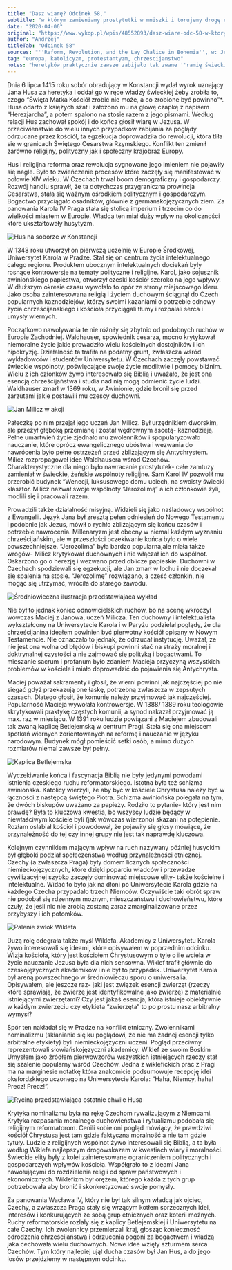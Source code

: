 ```yaml
---
title: "Dasz wiarę? Odcinek 58,"
subtitle: "w którym zamieniamy prostytutki w mniszki i torujemy drogę religijnej rewolucji w Europie."
date: "2020-04-06"
original: "https://www.wykop.pl/wpis/48552893/dasz-wiare-odc-58-w-ktorym-zamieniamy-prostytuki-w/"
author: "Andrzej"
titleTab: "Odcinek 58"
sources: "''Reform, Revolution, and the Lay Chalice in Bohemia'', w: Jennifer Kolpacoff Dean, ''A History of Medieval Heresy and Inquisition''"
tag: "europa, katolicyzm, protestantyzm, chrzescijanstwo"
notes: "heretyków praktycznie zawsze zabijało tak zwane ''ramię świeckie'' a kościół ograniczał się do orzeczenia o winie herezji"
---
```


Dnia 6 lipca 1415 roku sobór obradujący w Konstancji wydał wyrok uznający Jana Husa za heretyka i oddał go w ręce władzy świeckiej żeby zrobiła to, czego “Święta Matka Kościół zrobić nie może, a co zrobione być powinno”*. Husa odarto z księżych szat i założono mu na głowę czapkę z napisem “Herezjarcha”, a potem spalono na stosie razem z jego pismami. Według relacji Hus zachował spokój i do końca głosił wiarę w Jezusa. W przeciwieństwie do wielu innych przypadków zabijania za poglądy odrzucane przez kościół, ta egzekucja doprowadziła do rewolucji, która tliła się w granicach Świętego Cesarstwa Rzymskiego. Konflikt ten zmienił zarówno religijny, polityczny jak i społeczny krajobraz Europy.

Hus i religijna reforma oraz rewolucja sygnowane jego imieniem nie pojawiły się nagle. Było to zwieńczenie procesów które zaczęły się manifestować w połowie XIV wieku. W Czechach trwał boom demograficzny i gospodarczy. Rozwój handlu sprawił, że ta dotychczas przygraniczna prowincja Cesarstwa, stała się ważnym ośrodkiem politycznym i gospodarczym. Bogactwo przyciągało osadników, głównie z germańskojęzycznych ziem. Za panowania Karola IV Praga stała się stolicą imperium i trzecim co do wielkości miastem w Europie. Władca ten miał duży wpływ na okoliczności które ukształtowały husytyzm.

![Hus na soborze w Konstancji](../images/odc58/husSynod.jpg "Hus na soborze w Konstancji.")

W 1348 roku utworzył on pierwszą uczelnię w Europie Środkowej, Uniwersytet Karola w Pradze. Stał się on centrum życia intelektualnego całego regionu. Produktem ubocznym intelektualnych dociekań były rosnące kontrowersje na tematy polityczne i religijne. Karol, jako sojusznik awiniońskiego papiestwa, otworzył czeski kościół szeroko na jego wpływy. W dłuższym okresie czasu wywołało to opór ze strony miejscowego kleru. Jako osoba zainteresowana religią i życiem duchowym ściągnął do Czech popularnych kaznodziejów, którzy swoimi kazaniami o potrzebie odnowy życia chrześcijańskiego i kościoła przyciągali tłumy i rozpalali serca i umysły wiernych.

Początkowo nawoływania te nie różniły się zbytnio od podobnych ruchów w Europie Zachodniej. Waldhauser, spowiednik cesarza, mocno krytykował niemoralne życie jakie prowadziło wielu kościelnych dostojników i ich hipokryzję. Działalność ta trafiła na podatny grunt, zwłaszcza wśród wykładowców i studentów Uniwersytetu. W Czechach zaczęły powstawać świeckie wspólnoty, poświęcające swoje życie modlitwie i pomocy bliźnim. Wielu z ich członków żywo interesowało się Biblią i uważało, że jest ona esencją chrześcijaństwa i studia nad nią mogą odmienić życie ludzi. Waldhauser zmarł w 1369 roku, w Awinionie, gdzie bronił się przed zarzutami jakie postawili mu czescy duchowni.

![Jan Milicz w akcji](../images/odc58/janMilicz.jpg "Jan Milicz w akcji.")

Pałeczkę po nim przejął jego uczeń Jan Milicz. Był urzędnikiem dworskim, ale przeżył głęboką przemianę i został wędrownym ascetą- kaznodzieją. Pełne umartwień życie zjednało mu zwolenników i spopularyzowało nauczanie, które oprócz ewangelicznego ubóstwa i wezwania do nawrócenia było pełne ostrzeżeń przed zbliżającym się Antychrystem. Milicz rozpropagował idee Waldhausera wśród Czechów. Charakterystyczne dla niego było nawracanie prostytutek- całe zamtuzy zamieniał w świeckie, żeńskie wspólnoty religijne. Sam Karol IV pozwolił mu przerobić budynek “Wenecji, luksusowego domu uciech, na swoisty świecki klasztor. Milicz nazwał swoje wspólnoty “Jerozolimą” a ich członkowie żyli, modlili się i pracowali razem.

Prowadzili także działalność misyjną. Widzieli się jako naśladowcy wspólnot z Ewangelii. Język Jana był zresztą pełen odniesień do Nowego Testamentu i podobnie jak Jezus, mówił o rychło zbliżającym się końcu czasów i potrzebie nawrócenia. Millenaryzm jest obecny w niemal każdym wyznaniu chrześcijańskim, ale w przeszłości oczekiwanie końca było o wiele powszechniejsze. “Jerozolima” była bardzo popularna,ale miała także wrogów- Milicz krytykował duchownych i nie włączał ich do wspólnot. Oskarżono go o herezję i wezwano przed oblicze papieskie. Duchowni w Czechach spodziewali się egzekucji, ale Jan zmarł w lochu i nie doczekał się spalenia na stosie. “Jerozolimę” rozwiązano, a część członkiń, nie mogąc się utrzymać, wróciła do starego zawodu.

![Średniowieczna ilustracja przedstawiajaca wykład](../images/odc58/classBohemia.JPG "Średniowieczna ilustracja przedstawiajaca wykład.")

Nie był to jednak koniec odnowicielskich ruchów, bo na scenę wkroczył wówczas Maciej z Janowa, uczeń Milicza. Ten duchowny i intelektualista wykształcony na Uniwersytecie Karola i w Paryżu podzielał poglądy, że dla chrześcijanina ideałem powinien być pierwotny kościół opisany w Nowym Testamencie. Nie oznaczało to jednak, że odrzucał instytucję. Uważał, że nie jest ona wolna od błędów i biskupi powinni stać na straży moralnej i doktrynalnej czystości a nie zajmować się polityką i bogactwami. To mieszanie sacrum i profanum było zdaniem Macieja przyczyną wszystkich problemów w kościele i miało doprowadzić do pojawienia się Antychrysta.

Maciej poważał sakramenty i głosił, że wierni powinni jak najczęściej po nie sięgać gdyż przekazują one łaskę, potrzebną zwłaszcza w zepsutych czasach. Dlatego głosił, że komunię należy przyjmować jak najczęściej. Popularność Macieja wywołała kontrowersje. W 1388/ 1389 roku teologowie skrytykowali praktykę częstych komunii, a synod nakazał przyjmować ją max. raz w miesiącu. W 1391 roku ludzie powiązani z Maciejem zbudowali tak zwaną kaplicę Betlejemską w centrum Pragi. Stała się ona miejscem spotkań wiernych zorientowanych na reformę i nauczanie w języku narodowym. Budynek mógł pomieścić setki osób, a mimo dużych rozmiarów niemal zawsze był pełny.

![Kaplica Betlejemska](../images/odc58/betlejemKaplica.jpg "Kaplica Betlejemska.")

Wyczekiwanie końca i fascynacja Biblią nie były jedynymi powodami istnienia czeskiego ruchu reformatorskiego. Istotna była też schizma awiniońska. Katolicy wierzyli, że aby być w kościele Chrystusa należy być w łączności z następcą świętego Piotra. Schizma awiniońska polegała na tym, że dwóch biskupów uważano za papieży. Rodziło to pytanie- który jest nim prawdę? Była to kluczowa kwestia, bo wszyscy ludzie będący w niewłaściwym kościele byli (jak wówczas wierzono) skazani na potępienie. Rozłam osłabiał kościół i powodował, że pojawiły się głosy mówiące, że przynależność do tej czy innej grupy nie jest tak naprawdę kluczowa.

Kolejnym czynnikiem mającym wpływ na ruch nazywany później husyckim był głęboki podział społeczeństwa według przynależności etnicznej. Czechy (a zwłaszcza Praga) były domem licznych społeczności niemieckojęzycznych, które dzięki poparciu władców i przewadze cywilizacyjnej szybko zaczęły dominować miejscowe elity- także kościelne i intelektualne. Widać to było jak na dłoni po Uniwersytecie Karola gdzie na każdego Czecha przypadało trzech Niemców. Oczywiście taki obrót spraw nie podobał się rdzennym możnym, mieszczaństwu i duchowieństwu, które czuły, że jeśli nic nie zrobią zostaną zaraz zmarginalizowane przez przybyszy i ich potomków.

![Palenie zwłok Wiklefa](../images/odc58/wyclifeBurn.jpg "Palenie zwłok Wiklefa.")

Dużą rolę odegrała także myśl Wiklefa. Akademicy z Uniwersytetu Karola żywo interesowali się ideami, które opisywałem w poprzednim odcinku. Wizja kościoła, który jest kościołem Chrystusowym o tyle o ile wciela w życie nauczanie Jezusa była dla nich sensowna. Wiklef trafił głównie do czeskojęzycznych akademików i nie był to przypadek. Uniwersytet Karola był areną powszechnego w średniowieczu sporu o uniwersalia. Opisywałem, ale jeszcze raz- jaki jest związek esencji zwierząt (rzeczy które sprawiają, że zwierzę jest identyfikowalne jako zwierzę) z materialnie istniejącymi zwierzętami? Czy jest jakaś esencja, która istnieje obiektywnie w każdym zwierzęciu czy etykieta “zwierzęta” to po prostu nasz arbitralny wymysł?

Spór ten nakładał się w Pradze na konflikt etniczny. Zwolennikami nominalizmu (skłanianie się ku poglądowi, że nie ma żadnej esencji tylko arbitralne etykiety) byli niemieckojęzyczni uczeni. Pogląd przeciwny reprezentowali słowiańskojęzyczni akademicy. Wiklef ze swoim Boskim Umysłem jako źródłem pierwowzorów wszystkich istniejących rzeczy stał się szalenie popularny wśród Czechów. Jedna z wiklefickich prac z Pragi ma na marginesie notatkę która znakomicie podsumowuje recepcję idei oksfordzkiego uczonego na Uniwersytecie Karola: “Haha, Niemcy, haha! Precz! Precz!”.

![Rycina przedstawiająca ostatnie chwile Husa](../images/odc58/husBurn.jpg "Rycina przedstawiająca ostatnie chwile Husa.")

Krytyka nominalizmu była na rękę Czechom rywalizującym z Niemcami. Krytyka rozpasania moralnego duchowieństwa i rytualizmu podobała się religijnym reformatorom. Cenili sobie oni pogląd mówiący, że prawdziwi kościół Chrystusa jest tam gdzie faktyczna moralność a nie tam gdzie tytuły. Ludzie z religijnych wspólnot żywo interesowali się Biblią, a ta była według Wiklefa najlepszym drogowskazem w kwestiach wiary i moralności. Świeckie elity były z kolei zainteresowane ograniczeniem politycznych i gospodarczych wpływów kościoła. Współgrało to z ideami Jana nawołującymi do rozdzielenia religii od spraw państwowych i ekonomicznych. Wiklefizm był orężem, którego każda z tych grup potrzebowała aby bronić i skonkretyzować swoje pomysły.

Za panowania Wacława IV, który nie był tak silnym władcą jak ojciec, Czechy, a zwłaszcza Praga stały się wrzącym kotłem sprzecznych idei, interesów i konkurujących ze sobą grup etnicznych oraz koterii możnych. Ruchy reformatorskie rozlały się z kaplicy Betlejemskiej i Uniwersytetu na całe Czechy. Ich zwolennicy przemierzali kraj, głosząc konieczność odrodzenia chrześcijaństwa i odrzucenia pogoni za bogactwem i władzą jaka cechowała wielu duchownych. Nowe idee wzięły szturmem serca Czechów. Tym który najlepiej ujął ducha czasów był Jan Hus, a do jego losów przejdziemy w następnym odcinku.
